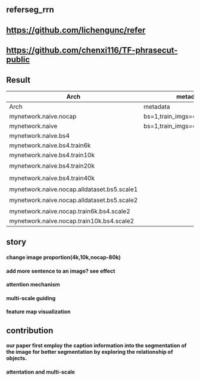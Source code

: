 ## referseg_rrn

##  https://github.com/lichengunc/refer
##  https://github.com/chenxi116/TF-phrasecut-public

## Result

Arch|metadata|result|
|---|----|----|
Arch|metadata|result|
mynetwork.naive.nocap|bs=1,train_imgs=4k,val_imgs=1k|14.5|
mynetwork.naive|bs=1,train_imgs=4k,val_imgs=1k|22.3|
mynetwork.naive.bs4||25.6|
mynetwork.naive.bs4.train6k||28.97|
mynetwork.naive.bs4.train10k||33.27
mynetwork.naive.bs4.train20k||:question:
mynetwork.naive.bs4.train40k||:question:
mynetwork.naive.nocap.alldataset.bs5.scale1||38.7
mynetwork.naive.nocap.alldataset.bs5.scale2||:question:|
mynetwork.naive.nocap.train6k.bs4.scale2||26.4
mynetwork.naive.nocap.train10k.bs4.scale2||28.49|



## story

#### change image proportion(4k,10k,nocap-80k)
#### add more sentence to an image? see effect
#### attention mechanism
#### multi-scale guiding
#### feature map visualization

## contribution

#### our paper first employ the caption information into the segmentation of the image for better segmentation by exploring the relationship of objects.

#### attentation and multi-scale




